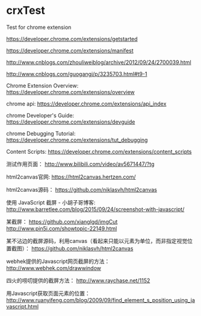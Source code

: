 # crxTest
Test for chrome extension

https://developer.chrome.com/extensions/getstarted

https://developer.chrome.com/extensions/manifest

http://www.cnblogs.com/zhouliweiblog/archive/2012/09/24/2700039.html

http://www.cnblogs.com/guogangj/p/3235703.html#t9-1

Chrome Extension Overview:
https://developer.chrome.com/extensions/overview

chrome api:
https://developer.chrome.com/extensions/api_index

chrome Developer's Guide:
https://developer.chrome.com/extensions/devguide

chrome Debugging Tutorial:
https://developer.chrome.com/extensions/tut_debugging

Content Scripts:
https://developer.chrome.com/extensions/content_scripts


测试作用页面：
http://www.bilibili.com/video/av5671447/?tg


html2canvas官网:
https://html2canvas.hertzen.com/

html2canvas源码：
https://github.com/niklasvh/html2canvas

使用 JavaScript 截屏 - 小胡子哥博客:
http://www.barretlee.com/blog/2015/09/24/screenshot-with-javascript/

某截屏：
https://github.com/xianglgd/imgCut
http://www.pin5i.com/showtopic-22149.html

某不沾边的截屏源码，利用canvas（看起来只能以元素为单位，而非指定视觉位置截图）：
https://github.com/niklasvh/html2canvas

webhek提供的Javascript网页截屏的方法：
http://www.webhek.com/drawwindow

四火的唠叨提供的截屏方法：
http://www.raychase.net/1152


用Javascript获取页面元素的位置：
http://www.ruanyifeng.com/blog/2009/09/find_element_s_position_using_javascript.html


